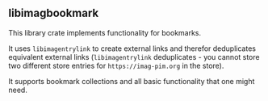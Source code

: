 ## libimagbookmark

This library crate implements functionality for bookmarks.

It uses `libimagentrylink` to create external links and therefor deduplicates
equivalent external links (`libimagentrylink` deduplicates - you cannot store
two different store entries for `https://imag-pim.org` in the store).

It supports bookmark collections and all basic functionality that one might
need.

